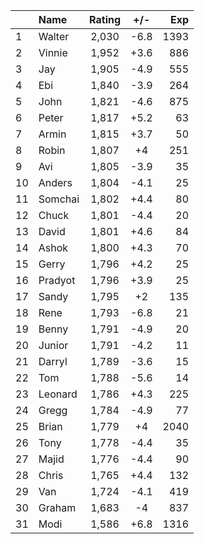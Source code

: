 | |Name|Rating|+/-|Exp|
|-|:---|:----:|:-:|--:|
|1|Walter|2,030|-6.8|1393|
|2|Vinnie|1,952|+3.6|886|
|3|Jay|1,905|-4.9|555|
|4|Ebi|1,840|-3.9|264|
|5|John|1,821|-4.6|875|
|6|Peter|1,817|+5.2|63|
|7|Armin|1,815|+3.7|50|
|8|Robin|1,807|+4|251|
|9|Avi|1,805|-3.9|35|
|10|Anders|1,804|-4.1|25|
|11|Somchai|1,802|+4.4|80|
|12|Chuck|1,801|-4.4|20|
|13|David|1,801|+4.6|84|
|14|Ashok|1,800|+4.3|70|
|15|Gerry|1,796|+4.2|25|
|16|Pradyot|1,796|+3.9|25|
|17|Sandy|1,795|+2|135|
|18|Rene|1,793|-6.8|21|
|19|Benny|1,791|-4.9|20|
|20|Junior|1,791|-4.2|11|
|21|Darryl|1,789|-3.6|15|
|22|Tom|1,788|-5.6|14|
|23|Leonard|1,786|+4.3|225|
|24|Gregg|1,784|-4.9|77|
|25|Brian|1,779|+4|2040|
|26|Tony|1,778|-4.4|35|
|27|Majid|1,776|-4.4|90|
|28|Chris|1,765|+4.4|132|
|29|Van|1,724|-4.1|419|
|30|Graham|1,683|-4|837|
|31|Modi|1,586|+6.8|1316|
